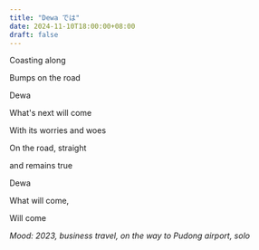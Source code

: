 ```yaml
---
title: "Dewa では"
date: 2024-11-10T18:00:00+08:00
draft: false
---
```


Coasting along

Bumps on the road

Dewa

What's next will come

With its worries and woes

On the road, straight

and remains true

Dewa

What will come,

Will come

*Mood: 2023, business travel, on the way to Pudong airport, solo*
